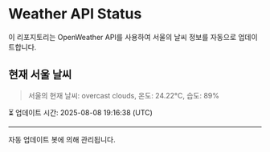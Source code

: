 
# Weather API Status

이 리포지토리는 OpenWeather API를 사용하여 서울의 날씨 정보를 자동으로 업데이트합니다.

## 현재 서울 날씨
> 서울의 현재 날씨: overcast clouds, 온도: 24.22°C, 습도: 89%

⏳ 업데이트 시간: 2025-08-08 19:16:38 (UTC)

---
자동 업데이트 봇에 의해 관리됩니다.
